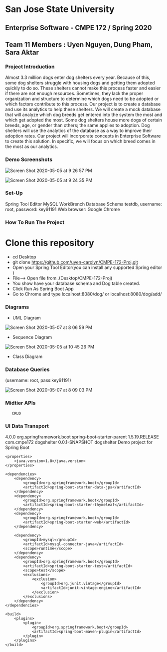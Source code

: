 
# San Jose State University
## Enterprise Software - CMPE 172 / Spring 2020
## Team 11 Members : Uyen Nguyen, Dung Pham, Sara Aktar
### Project Introduction
Almost 3.3 million dogs enter dog shelters every year. Because of this, some dog shelters struggle with housing dogs and getting them adopted quickly to do so. These shelters cannot make this process faster and easier if there are not enough resources. Sometimes, they lack the proper organization and structure to determine which dogs need to be adopted or which factors contribute to this process. Our project is to create a database and use its analytics to help these shelters. We will create a mock database that will analyze which dog breeds get entered into the system the most and which get adopted the most. Some dog shelters house more dogs of certain breeds, age, or gender than others; the same applies to adoption. Dog shelters will use the analytics of the database as a way to improve their adoption rates. Our project will incorporate concepts in Enterprise Software to create this solution. In specific, we will focus on which breed comes in the most as our analytics. 

### Demo Screenshots
![Screen Shot 2020-05-05 at 9 26 57 PM](https://user-images.githubusercontent.com/38672776/81365800-f8673500-909d-11ea-8b17-ace033382273.png)

![Screen Shot 2020-05-05 at 9 24 35 PM](https://user-images.githubusercontent.com/38672776/81365843-1b91e480-909e-11ea-97b2-8a74e16f9c72.png)



### Set-Up
   Spring Tool Editor
   MySQL WorkBrench
   Database Schema testdb, username: root, password: key91191
   Web browser: Google Chrome
### How To Run The Project
# Clone this repository
- cd Desktop
- git clone https://github.com/uyen-carolyn/CMPE-172-Proj.git
- Open your Spring Tool Editor(you can install any supported Spring editor )
- File--> Open file from..(Desktop/CMPE-172-Proj)
- You show have your database schema and Dog table created.
- Click Run As Spring Boot App
- Go to Chrome and type localhost:8080/dog/ or localhost:8080/dog/add/
### Diagrams
* UML Diagram

![Screen Shot 2020-05-07 at 8 06 59 PM](https://user-images.githubusercontent.com/38672776/81365943-614ead00-909e-11ea-9d64-83f3b8643dc7.png)

* Sequence Diagram


![Screen Shot 2020-05-05 at 10 45 26 PM](https://user-images.githubusercontent.com/38672776/81365901-3fedc100-909e-11ea-9ee6-6d522fdd5ffa.png)

* Class Diagram


### Database Queries
(username: root, pass:key91191)

![Screen Shot 2020-05-07 at 8 09 03 PM](https://user-images.githubusercontent.com/38672776/81366069-ab379300-909e-11ea-8511-3bb3b0a30d03.png)

### Midtier APIs
       CRUD
### UI Data Transport

 <?xml version="1.0" encoding="UTF-8"?>
<project xmlns="http://maven.apache.org/POM/4.0.0" xmlns:xsi="http://www.w3.org/2001/XMLSchema-instance"
	xsi:schemaLocation="http://maven.apache.org/POM/4.0.0 https://maven.apache.org/xsd/maven-4.0.0.xsd">
	<modelVersion>4.0.0</modelVersion>
	<parent>
		<groupId>org.springframework.boot</groupId>
		<artifactId>spring-boot-starter-parent</artifactId>
		<version>1.5.19.RELEASE</version>
		<relativePath/> <!-- lookup parent from repository -->
	</parent>
	<groupId>com.cmpe172</groupId>
	<artifactId>dogshelter</artifactId>
	<version>0.0.1-SNAPSHOT</version>
	<name>dogshelter</name>
	<description>Demo project for Spring Boot</description>

	<properties>
		<java.version>1.8</java.version>
	</properties>

	<dependencies>
		<dependency>
			<groupId>org.springframework.boot</groupId>
			<artifactId>spring-boot-starter-data-jpa</artifactId>
		</dependency>
		<dependency>
			<groupId>org.springframework.boot</groupId>
			<artifactId>spring-boot-starter-thymeleaf</artifactId>
		</dependency>
		<dependency>
			<groupId>org.springframework.boot</groupId>
			<artifactId>spring-boot-starter-web</artifactId>
		</dependency>

		<dependency>
			<groupId>mysql</groupId>
			<artifactId>mysql-connector-java</artifactId>
			<scope>runtime</scope>
		</dependency>
		<dependency>
			<groupId>org.springframework.boot</groupId>
			<artifactId>spring-boot-starter-test</artifactId>
			<scope>test</scope>
			<exclusions>
				<exclusion>
					<groupId>org.junit.vintage</groupId>
					<artifactId>junit-vintage-engine</artifactId>
				</exclusion>
			</exclusions>
		</dependency>
	</dependencies>

	<build>
		<plugins>
			<plugin>
				<groupId>org.springframework.boot</groupId>
				<artifactId>spring-boot-maven-plugin</artifactId>
			</plugin>
		</plugins>
	</build>

</project>

